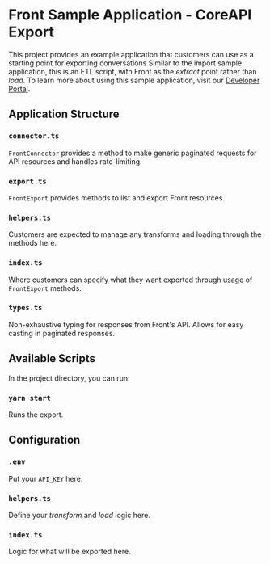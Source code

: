 # Front Sample Application - CoreAPI Export
This project provides an example application that customers can use as a starting point for exporting conversations
Similar to the import sample application, this is an ETL script, with Front as the *extract* point rather than *load*. To learn more about using this sample application, visit our [Developer Portal](https://dev.frontapp.com/docs/sample-application#conversationmessage-export-application).

## Application Structure

### `connector.ts`
`FrontConnector` provides a method to make generic paginated requests for API resources and handles rate-limiting.

### `export.ts`
`FrontExport` provides methods to list and export Front resources.

### `helpers.ts`
Customers are expected to manage any transforms and loading through the methods here.

### `index.ts`
Where customers can specify what they want exported through usage of `FrontExport` methods.

### `types.ts`
Non-exhaustive typing for responses from Front's API.  Allows for easy casting in paginated responses.

## Available Scripts

In the project directory, you can run:

### `yarn start`

Runs the export.

## Configuration

### `.env`

Put your `API_KEY` here.

### `helpers.ts`

Define your *transform* and *load* logic here.

### `index.ts`

Logic for what will be exported here.